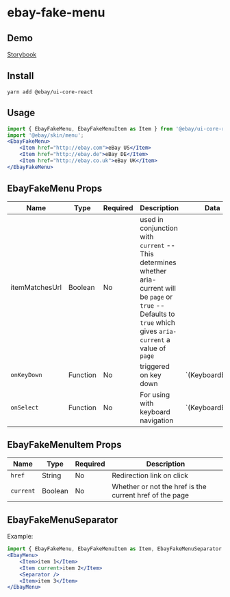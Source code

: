 # ebay-fake-menu

## Demo
[Storybook](https://opensource.ebay.com/ebayui-core-react/main/?path=/story/ebay-fake-menu--default)

## Install
```
yarn add @ebay/ui-core-react
```

## Usage
```jsx harmony
import { EbayFakeMenu, EbayFakeMenuItem as Item } from '@ebay/ui-core-react/ebay-fake-menu';
import '@ebay/skin/menu';
<EbayFakeMenu>
    <Item href="http://ebay.com">eBay US</Item>
    <Item href="http://ebay.de">eBay DE</Item>
    <Item href="http://ebay.co.uk">eBay UK</Item>
</EbayFakeMenu>
```

## EbayFakeMenu Props

| Name           | Type     | Required | Description                                                                                                                                                            | Data            |
|----------------|----------|----------|------------------------------------------------------------------------------------------------------------------------------------------------------------------------|-----------------|
| itemMatchesUrl | Boolean  | No       | used in conjunction with `current` -- This determines whether aria-current will be `page` or `true` -- Defaults to `true` which gives `aria-current` a value of `page` |                 |
| `onKeyDown`    | Function | No       | triggered on key down                                                                                                                                                  | `(KeyboardEvent |MouseEvent, { index: number })` |
| `onSelect`     | Function | No       | For using with keyboard navigation                                                                                                                                     | `(KeyboardEvent  |MouseEvent, { index: number })`                                     |

## EbayFakeMenuItem Props

Name | Type | Required | Description
--- | --- | --- | ---
`href` | String | No | Redirection link on click
`current` | Boolean | No | Whether or not the href is the current href of the page

## EbayFakeMenuSeparator
Example:

```jsx
import { EbayFakeMenu, EbayFakeMenuItem as Item, EbayFakeMenuSeparator as Separator } from '@ebay/ui-core-react/ebay-fake-menu';
<EbayMenu>
    <Item>item 1</Item>
    <Item current>item 2</Item>
    <Separator />
    <Item>item 3</Item>
</EbayMenu>
```
